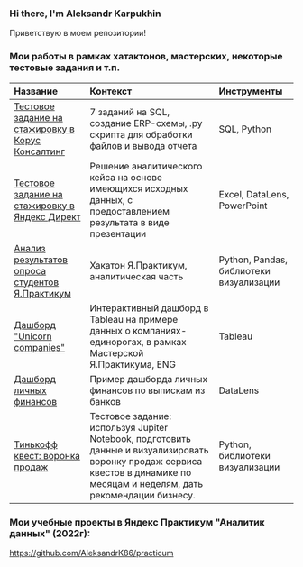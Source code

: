 ### Hi there, I'm Aleksandr Karpukhin

Приветствую в моем репозитории!


### Мои работы в рамках хатактонов, мастерских, некоторые тестовые задания и т.п.
| Название | Контекст | Инструменты |
| :-------------------- |:---------------------------|:---------------------------|
| [Тестовое задание на стажировку в Корус Консалтинг](https://github.com/AleksandrK86/my_projects/blob/main/korus_test/readme.md) | 7 заданий на SQL, создание ERP-схемы, .py скрипта для обработки файлов и вывода отчета | SQL, Python |
| [Тестовое задание на стажировку в Яндекс Директ](https://github.com/AleksandrK86/my_projects/tree/main/yandex_adv_test) | Решение аналитического кейса на основе имеющихся исходных данных, с предоставлением результата в виде презентации | Excel, DataLens, PowerPoint |
| [Анализ результатов опроса студентов Я.Практикум](https://github.com/AleksandrK86/my_projects/blob/main/Hackathon_march_23/Hackathon_march_23.ipynb) | Хакатон Я.Практикум, аналитическая часть | Python, Pandas, библиотеки визуализации |
| [Дашборд "Unicorn companies"](https://public.tableau.com/app/profile/aleksandr.karpukhin/viz/UnicornCompanies_16785247502190/Dashboard1) | Интерактивный дашборд в Tableau на примере данных о компаниях-единорогах, в рамках Мастерской Я.Практикума, ENG | Tableau |
| [Дашборд личных финансов](https://datalens.yandex/duyy9z3rylcy3) | Пример дашборда личных финансов по выпискам из банков | DataLens |
| [Тинькофф квест: воронка продаж](https://github.com/AleksandrK86/TF_projects/blob/main/quest_funnel/Quest_funnel.ipynb) | Тестовое задание: используя Jupiter Notebook, подготовить данные и визуализировать воронку продаж сервиса квестов в динамике по месяцам и неделям, дать рекомендации бизнесу. | Python, библиотеки визуализации  |


### Мои учебные проекты в Яндекс Практикум "Аналитик данных" (2022г): 
https://github.com/AleksandrK86/practicum
